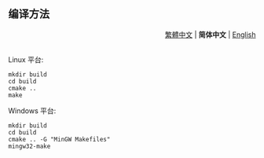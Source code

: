 ## 编译方法 

<div align="right">
  <a href="../zh_TW/Compile.md">繁體中文</a> | <strong>简体中文</strong> | <a href="../en_US/Compile.md">English</a>
</div>
<br>

Linux 平台:
```shell
mkdir build
cd build
cmake ..
make
```

Windows 平台:
```shell
mkdir build
cd build
cmake .. -G "MinGW Makefiles"
mingw32-make
```
